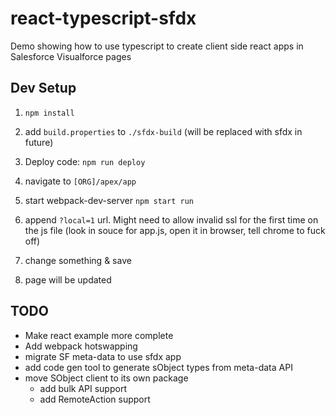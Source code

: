 # react-typescript-sfdx

Demo showing how to use typescript to create client side react apps in Salesforce Visualforce pages

## Dev Setup

1. `npm install`

1. add `build.properties` to `./sfdx-build` (will be replaced with sfdx in future)

1. Deploy code: `npm run deploy`

1. navigate to `[ORG]/apex/app`

1. start webpack-dev-server `npm start run`

1. append `?local=1` url.  Might need to allow invalid ssl for the first time on the js file (look in souce for app.js, open it in browser, tell chrome to fuck off)

1. change something & save

1. page will be updated

## TODO

- Make react example more complete
- Add webpack hotswapping
- migrate SF meta-data to use sfdx app
- add code gen tool to generate sObject types from meta-data API
- move SObject client to its own package
  - add bulk API support
  - add RemoteAction support
